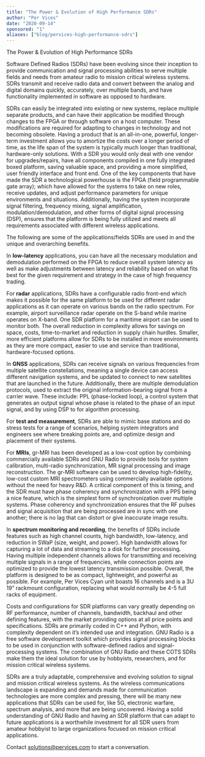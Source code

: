 ```yaml
---
title: "The Power & Evolution of High Performance SDRs"
author: "Per Vices"
date: "2020-09-14"
sponsored: "1"
aliases: ["blog/pervices-high-performance-sdrs"]
---
```


The Power & Evolution of High Performance SDRs


Software Defined Radios (SDRs) have been evolving since their inception to provide communication and signal processing abilities to serve multiple fields and needs from amateur radio to mission critical wireless systems. SDRs transmit and receive radio data and convert between the analog and digital domains quickly, accurately, over multiple bands, and have functionality implemented in software as opposed to hardware. 

SDRs can easily be integrated into existing or new systems, replace multiple separate products, and can have their application be modified through changes to the FPGA or through software on a host computer. These modifications are required for adapting to changes in technology and not becoming obsolete. Having a product that is an all-in-one, powerful, longer-term investment allows you to amortize the costs over a longer period of time, as the life span of the system is typically much longer than traditional, hardware-only solutions. With a SDR you would only deal with one vendor for upgrades/repairs, have all components compiled in one fully integrated boxed platform, saving valuable space, and providing a more simplified, user friendly interface and front end. One of the key components that have made the SDR a technological powerhouse is the FPGA (field programmable gate array); which have allowed for the systems to take on new roles, receive updates, and adjust performance parameters for unique environments and situations. Additionally, having the system incorporate signal filtering, frequency mixing, signal amplification, modulation/demodulation, and other forms of digital signal processing (DSP), ensures that the platform is being fully utilized and meets all requirements associated with different wireless applications. 

The following are some of the applications/fields SDRs are used in and the unique and overarching benefits.

In **low-latency** applications, you can have all the necessary modulation and demodulation performed on the FPGA to reduce overall system latency as well as make adjustments between latency and reliability based on what fits best for the given requirement and strategy in the case of high frequency trading. 

For **radar** applications, SDRs have a configurable radio front-end which makes it possible for the same platform to be used for different radar applications as it can operate on various bands on the radio spectrum. For example, airport surveillance radar operate on the S-band while marine operates on X-band. One SDR platform for a maritime airport can be used to monitor both. The overall reduction in complexity allows for savings on space, costs, time-to-market and reduction in supply chain hurdles. Smaller, more efficient platforms allow for SDRs to be installed in more environments as they are more compact, easier to use and service than traditional, hardware-focused options.  

In **GNSS** applications, SDRs can receive signals on various frequencies from multiple satellite constellations, meaning a single device can access different navigation systems, and be updated to connect to new satellites that are launched in the future. Additionally, there are multiple demodulation protocols, used to extract the original information-bearing signal from a carrier wave. These include: PPL (phase-locked loop), a control system that generates an output signal whose phase is related to the phase of an input signal, and by using DSP to for algorithm processing. 

For **test and measurement**, SDRs are able to mimic base stations and do stress tests for a range of scenarios, helping system integrators and engineers see where breaking points are, and optimize design and placement of their systems. 

For **MRIs**, gr-MRI has been developed as a low-cost option by combining commercially available SDRs and GNU Radio to provide tools for system calibration, multi-radio synchronization, MR signal processing and image reconstruction. The gr-MRI software can be used to develop high-fidelity, low-cost custom MRI spectrometers using commercially available options without the need for heavy R&D. A critical component of this is timing, and the SDR must have phase coherency and synchronization with a PPS being a nice feature, which is the simplest form of synchronization over multiple systems. Phase coherency and synchronization ensures that the RF pulses and signal acquisition that are being processed are in sync with one another; there is no lag that can distort or give inaccurate image results.

In **spectrum monitoring and recording**, the benefits of SDRs include features such as high channel counts, high bandwidth, low-latency, and reduction in SWaP (size, weight, and power). High bandwidth allows for capturing a lot of data and streaming to a disk for further processing. Having multiple independent channels allows for transmitting and receiving multiple signals in a range of frequencies, while connection points are optimized to provide the lowest latency transmission possible. Overall, the platform is designed to be as compact, lightweight, and powerful as possible. For example, Per Vices Cyan unit boasts 16 channels and is a 3U 19” rackmount configuration, replacing what would normally be 4-5 full racks of equipment. 

Costs and configurations for SDR platforms can vary greatly depending on RF performance, number of channels, bandwidth, backhaul and other defining features, with the market providing options at all price points and specifications. SDRs are primarily coded in C++ and Python, with complexity dependent on it’s intended use and integration. GNU Radio is a free software development toolkit which provides signal processing blocks to be used in conjunction with software-defined radios and signal-processing systems. The combination of GNU Radio and these COTS SDRs make them the ideal solution for use by hobbyists, researchers, and for mission critical wireless systems. 

SDRs are a truly adaptable, comprehensive and evolving solution to signal and mission critical wireless systems. As the wireless communications landscape is expanding and demands made for communication technologies are more complex and pressing, there will be many new applications that SDRs can be used for, like 5G, electronic warfare, spectrum analysis, and more that are being uncovered. Having a solid understanding of GNU Radio and having an SDR platform that can adapt to future applications is a worthwhile investment for all SDR users from amateur hobbyist to large organizations focused on mission critical applications. 

Contact solutions@pervices.com to start a conversation.
